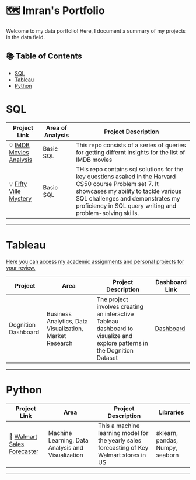 # 🗺 Imran's Portfolio

Welcome to my data portfolio! Here, I document a summary of my projects in the data field. 

## 📚 Table of Contents
- [SQL](#sql)
- [Tableau](#tableau)
- [Python](#python)
  
# SQL

| Project Link | Area of Analysis | Project Description | 
|---|---|---|
| 💡 [IMDB Movies Analysis](https://github.com/IHK810/IMDB-Movies-SQL-Analysis) | Basic SQL | This repo consists of a series of queries for getting differnt insights for the list of IMDB movies | 
| 💡 [Fifty Ville Mystery](https://github.com/IHK810/Fifty-Ville-Mystery) | Basic SQL | THis repo contains sql solutions for the key questions asaked in the Harvard CS50 course Problem set 7. It showcases my ability to tackle various SQL challenges and demonstrates my proficiency in SQL query writing and problem-solving skills. | 

***
# Tableau
[Here you can access my academic assignments and personal projects for your review.](https://public.tableau.com/app/profile/oun.muhammad)

| Project |  Area | Project Description | Dashboard Link |
|---|---|---|---|
| Dognition Dashboard | Business Analytics, Data Visualization, Market Research | The project involves creating an interactive Tableau dashboard to visualize and explore patterns in the Dognition Dataset | [Dashboard](https://github.com/IHK810/Dognition-Dashboard) |
***
# Python

| Project Link | Area | Project Description | Libraries |    
|---|---|---|---|
|:robot: [Walmart Sales Forecaster](https://github.com/IHK810/Walmart-Sales-Forecaster) | Machine Learning, Data Analysis and Visualization | This a machine learning model for the yearly sales forecasting of Key Walmart stores in US | sklearn, pandas, Numpy, seaborn | 
***
